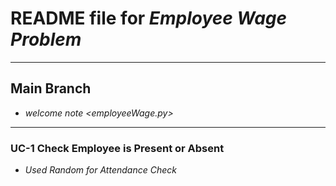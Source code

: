 # README file for *Employee Wage Problem*
----------
## Main Branch  
- *welcome note <employeeWage.py>*
----------
### **UC-1** Check Employee is Present or Absent
- *Used Random for Attendance Check*
